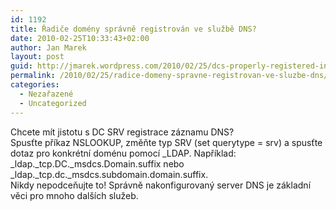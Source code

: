 ```yaml
---
id: 1192
title: Řadiče domény správně registrován ve službě DNS?
date: 2010-02-25T10:33:43+02:00
author: Jan Marek
layout: post
guid: http://jmarek.wordpress.com/2010/02/25/dcs-properly-registered-in-dns
permalink: /2010/02/25/radice-domeny-spravne-registrovan-ve-sluzbe-dns/
categories:
  - Nezařazené
  - Uncategorized
---
```

<div id="msgcns!6E7B9216726D07B8!258" class="bvMsg">
  <div>
    Chcete mít jistotu s DC SRV registrace záznamu DNS?
  </div>
  
  <div>
    Spusťte příkaz NSLOOKUP, změňte typ SRV (set querytype = srv) a spusťte dotaz pro konkrétní doménu pomocí _LDAP. Například:
  </div>
  
  <div>
    _ldap._tcp.DC._msdcs.Domain.suffix nebo _ldap._tcp.dc._msdcs.subdomain.domain.suffix.
  </div>
  
  <div>
  </div>
  
  <div>
    Nikdy nepodceňujte to! Správně nakonfigurovaný server DNS je základní věci pro mnoho dalších služeb.
  </div>
</div>